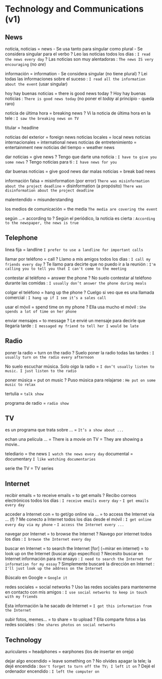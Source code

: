 # Technology and Communications (v1)

## News

noticia, noticias
    = news
        - Se usa tanto para singular como plural
        - Se considera singular para el verbo
    ? Leo las noticias todos los días : `I read the news every day`
    ? Las noticias son muy alentadoras : `The news IS very encouraging` (no _are_)

información
    = information
        - Se considera singular (no tiene plural)
    ? Lei todas las informaciones sobre el suceso : `I read all the information about the event` (usar singular)

hoy hay buenas noticias
    = there is good news today
    ? Hoy hay buenas noticias : `There is good news today` (no poner el _today_ al principio - queda raro)

noticia de última hora = breaking news
    ? Vi la noticia de última hora en la tele : `I saw the breaking news on TV`

titular = headline

noticias del exterior = foreign news
noticias locales = local news
noticias internacionales = international news
noticias de entretenimiento = entertainment new
noticias del tiempo = weather news

dar noticias = give news
    ? Tengo que darte una noticia : `I have to give you some news`
    ? Tengo noticias para ti : `I have news for you`

dar buenas noticias = give good news
dar malas noticias = break bad news

información falsa
    = misinformation (por error) `There was misinformation about the project deadline`
    = disinformation (a propósito) `There was disinformation about the project deadline`

malentendido
    = misunderstanding

los medios de comunicación = the media `The media are covering the event`

según ...= according to
    ? Según el periódico, la noticia es cierta : `According to the newspaper, the news is true`

## Telephone

linea fija = landline `I prefer to use a landline for important calls`

llamar por teléfono = call
    ? Llamo a mis amigos todos los días : `I call my friends every day`
    ? Te llamo para decirte que no puedo ir a la reunión : `I'm calling you to tell you that I can't come to the meeting`

contestar al teléfono = answer the phone
    ? No suelo contestar al teléfono durante las comidas : `I usually don’t answer the phone during meals`

colgar el teléfono = hang up the phone
    ? Cuelgo si veo que es una llamada comercial : `I hang up if I see it’s a sales call`

usar el móvil = spend time on my phone
    ? Ella usa mucho el móvil : `She spends a lot of time on her phone`

enviar mensajes = to message
    ? Le envié un mensaje para decirle que llegaría tarde : `I messaged my friend to tell her I would be late`

## Radio

poner la radio = turn on the radio
    ? Suelo poner la radio todas las tardes : `I usually turn on the radio every afternoon`

No suelo escuchar música. Solo oigo la radio
    = `I don’t usually listen to music. I just listen to the radio`

poner música = put on music
    ? Puso música para relajarse : `He put on some music to relax`

tertulia = `talk show`

programa de radio = `radio show`

## TV

es un programa que trata sobre ... = `It’s a show about ...`

echan una película ...
    = There is a movie on TV
    = They are showing a movie..

telediario = the news `I watch the news every day`
documental = documentary `I like watching documentaries`

serie the TV = TV series


## Internet

recibir emails
    = to receive emails
    = to get emails
    ? Recibo correos electrónicos todos los días : `I receive emails every day` - `I get emails every day`

acceder a Internet con
    = to get/go online via ...
    = to access the Internet via ... (f)
    ? Me conecto a Internet todos los días desde el móvil : `I get online every day via my phone` - `I access the Internet every ...`

navegar por Internet
    = to browse the Internet
    ? Navego por internet todos los días : `I browse the Internet every day`

buscar en Internet
    = to search the Internet [for] (~mirar en internet)
    = to look up on the Internet <sthing> (buscar algo específico)
    ? Necesito buscar en Internet información para mi ensayo : `I need to search the Internet for information for my essay`
    ? Simplemente buscaré la dirección en Internet : `I'll just look up the address on the Internet`

Búscalo en Google = `Google it`

redes sociales = social networks
    ? Uso las redes sociales para mantenerme en contacto con mis amigos : `I use social networks to keep in touch with my friends`

Esta información la he sacado de Internet = `I got this information from the Internet`

subir fotos, memes...
    = to share
    = to upload
    ? Ella comparte fotos a las redes sociales : `She shares photos on social networks`

## Technology

auriculares
    = headphones
    = earphones (los de insertar en oreja)

dejar algo encendido = leave something on
    ? No olvides apagar la tele; la dejé encendida : `Don't forget to turn off the TV; I left it on`
    ? Dejé el ordenador encendido : `I left the computer on`

